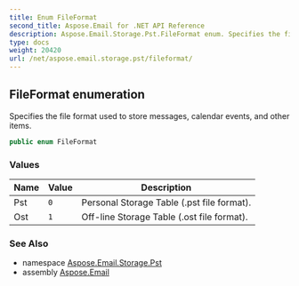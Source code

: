 ```yaml
---
title: Enum FileFormat
second_title: Aspose.Email for .NET API Reference
description: Aspose.Email.Storage.Pst.FileFormat enum. Specifies the file format used to store messages calendar events and other items
type: docs
weight: 20420
url: /net/aspose.email.storage.pst/fileformat/
---
```

## FileFormat enumeration

Specifies the file format used to store messages, calendar events, and other items.

```csharp
public enum FileFormat
```

### Values

| Name | Value | Description |
| --- | --- | --- |
| Pst | `0` | Personal Storage Table (.pst file format). |
| Ost | `1` | Off-line Storage Table (.ost file format). |

### See Also

* namespace [Aspose.Email.Storage.Pst](../../aspose.email.storage.pst/)
* assembly [Aspose.Email](../../)


